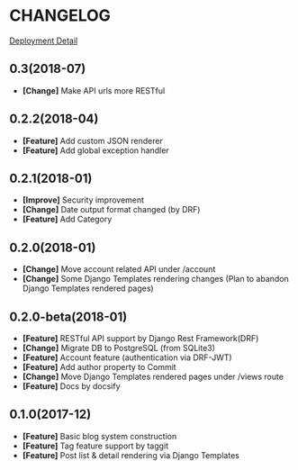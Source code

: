 # CHANGELOG

[Deployment Detail](/deployment)

## 0.3(2018-07)
* **[Change]** Make API urls more RESTful

## 0.2.2(2018-04)
* **[Feature]** Add custom JSON renderer
* **[Feature]** Add global exception handler

## 0.2.1(2018-01)
* **[Improve]** Security improvement
* **[Change]** Date output format changed (by DRF)
* **[Feature]** Add Category


## 0.2.0(2018-01)
* **[Change]** Move account related API under /account
* **[Change]** Some Django Templates rendering changes (Plan to abandon Django Templates rendered pages)

## 0.2.0-beta(2018-01)
* **[Feature]** RESTful API support by Django Rest Framework(DRF)
* **[Change]** Migrate DB to PostgreSQL (from SQLite3)
* **[Feature]** Account feature (authentication via DRF-JWT)
* **[Feature]** Add author property to Commit
* **[Change]** Move Django Templates rendered pages under /views route
* **[Feature]** Docs by docsify


## 0.1.0(2017-12)
* **[Feature]** Basic blog system construction
* **[Feature]** Tag feature support by taggit
* **[Feature]** Post list & detail rendering via Django Templates

